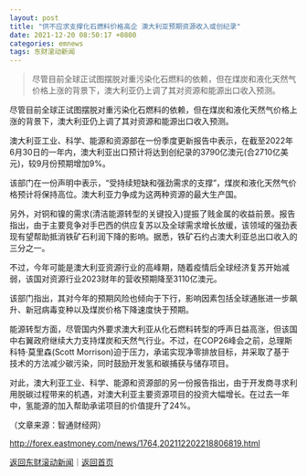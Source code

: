 ```yaml
---
layout: post
title: "供不应求支撑化石燃料价格高企 澳大利亚预期资源收入或创纪录"
date: 2021-12-20 08:50:17 +0800
categories: emnews
tags: 东财滚动新闻
---
```

> 尽管目前全球正试图摆脱对重污染化石燃料的依赖，但在煤炭和液化天然气价格上涨的背景下，澳大利亚仍上调了其对资源和能源出口收入预测。

<p>尽管目前全球正试图摆脱对重污染化石燃料的依赖，但在煤炭和液化天然气价格上涨的背景下，澳大利亚仍上调了其对资源和能源出口收入预测。</p>
 <p>澳大利亚工业、科学、能源和资源部在一份季度更新报告中表示，在截至2022年6月30日的一年内，澳大利亚出口预计将达到创纪录的3790亿澳元(合2710亿美元)，较9月份预期增加9%。</p>
 <p>该部门在一份声明中表示，“受持续短缺和强劲需求的支撑”，煤炭和液化天然气价格预计将保持高位。澳大利亚力争成为这两种资源的最大生产国。</p><p>另外，对铜和镍的需求(清洁能源转型的关键投入)提振了贱金属的收益前景。报告指出，由于主要竞争对手巴西的供应复苏以及全球需求增长放缓，该领域的强劲表现有望帮助抵消铁矿石利润下降的影响。据悉，铁矿石约占澳大利亚总出口收入的三分之一。</p>
 <p>不过，今年可能是澳大利亚资源行业的高峰期，随着疫情后全球经济复苏开始减弱，该国对资源行业2023财年的营收预期降至3110亿澳元。</p>
 <p>该部门指出，其对今年的预期风险也倾向于下行，影响因素包括全球通胀进一步飙升、新冠病毒变种以及煤炭价格下降速度快于预期。</p>
 <p>能源转型方面，尽管国内外要求澳大利亚从化石燃料转型的呼声日益高涨，但该国中右翼政府继续大力支持煤炭和天然气行业。不过，在COP26峰会之前，总理斯科特·莫里森(Scott Morrison)迫于压力，承诺实现净零排放目标，并采取了基于技术的方法减少碳污染，同时鼓励开发氢和碳捕获与储存项目。</p>
 <p>对此，澳大利亚工业、科学、能源和资源部的另一份报告指出，由于开发商寻求利用脱碳过程带来的机遇，对澳大利亚主要资源项目的投资大幅增长。在过去一年中，氢能源的加入帮助承诺项目的价值提升了24%。</p><p class="em_media">（文章来源：智通财经网）</p>

<http://forex.eastmoney.com/news/1764,202112202218806819.html>

[返回东财滚动新闻](//finews.withounder.com/emnews/)｜[返回首页](//finews.withounder.com/)